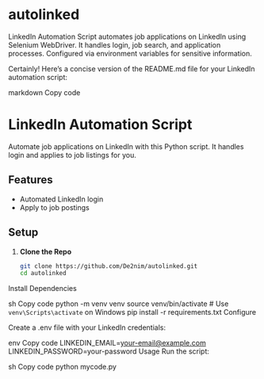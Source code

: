 # autolinked
LinkedIn Automation Script automates job applications on LinkedIn using Selenium WebDriver. It handles login, job search, and application processes. Configured via environment variables for sensitive information.

Certainly! Here’s a concise version of the README.md file for your LinkedIn automation script:

markdown
Copy code
# LinkedIn Automation Script

Automate job applications on LinkedIn with this Python script. It handles login and applies to job listings for you.

## Features

- Automated LinkedIn login
- Apply to job postings

## Setup

1. **Clone the Repo**

   ```sh
   git clone https://github.com/De2nim/autolinked.git
   cd autolinked
Install Dependencies

sh
Copy code
python -m venv venv
source venv/bin/activate  # Use `venv\Scripts\activate` on Windows
pip install -r requirements.txt
Configure

Create a .env file with your LinkedIn credentials:

env
Copy code
LINKEDIN_EMAIL=your-email@example.com
LINKEDIN_PASSWORD=your-password
Usage
Run the script:

sh
Copy code
python mycode.py

